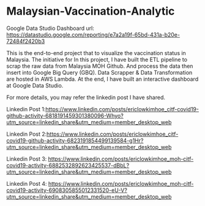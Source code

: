 # Malaysian-Vaccination-Analytic

Google Data Studio Dashboard url: https://datastudio.google.com/reporting/e7a2a19f-65bd-431a-b20e-72484f2420b3

This is the end-to-end project that to visualize the vaccination status in Malaysia. The initiative for
In this project, I have built the ETL pipeline to scrap the raw data from Malaysia MOH Github.
And process the data then insert into Google Big Query (GBQ). Data Scrapper & Data Transformation are hosted in AWS Lambda.
At the end, I have built an interactive dashboard at Google Data Studio.

For more details, you may refer the linkedin post I have shared.

Linkedin Post 1:https://www.linkedin.com/posts/ericlowkimhoe_citf-covid19-github-activity-6818191459301380096-Whyo?utm_source=linkedin_share&utm_medium=member_desktop_web

Linkedin Post 2:https://www.linkedin.com/posts/ericlowkimhoe_citf-covid19-github-activity-6823191854499139584-g1Hr?utm_source=linkedin_share&utm_medium=member_desktop_web

Linkedin Post 3: https://www.linkedin.com/posts/ericlowkimhoe_moh-citf-covid19-activity-6882532892623425537-dBbL?utm_source=linkedin_share&utm_medium=member_desktop_web

Linkedin Post 4: https://www.linkedin.com/posts/ericlowkimhoe_moh-citf-covid19-activity-6908305855012331520-eU-V?utm_source=linkedin_share&utm_medium=member_desktop_web
